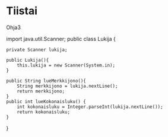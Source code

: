 Tiistai
=======

Ohja3

import java.util.Scanner;
public class Lukija {
    
    private Scanner lukija;
    
    public Lukija(){
        this.lukija = new Scanner(System.in);
    }
    
    public String lueMerkkijono(){
        String merkkijono = lukija.nextLine();
        return merkkijono;
    }
    public int lueKokonaisluku() {
        int kokonaisluku = Integer.parseInt(lukija.nextLine());
        return kokonaisluku;
    }

    
}